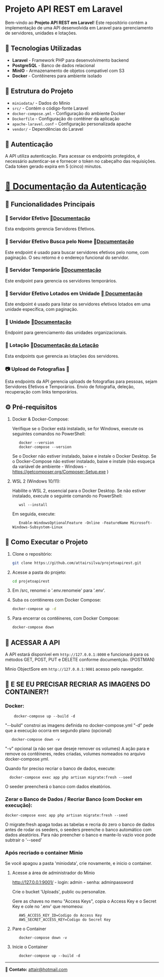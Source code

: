 # Projeto API REST em Laravel

Bem-vindo ao **Projeto API REST em Laravel**! Este repositório contém a implementação de uma API desenvolvida em Laravel para gerenciamento de servidores, unidades e lotações.

## 📌 Tecnologias Utilizadas

- **Laravel** - Framework PHP para desenvolvimento backend
- **PostgreSQL** - Banco de dados relacional
- **MinIO** - Armazenamento de objetos compatível com S3
- **Docker** - Contêineres para ambiente isolado

## 📂 Estrutura do Projeto

- `miniodata/` - Dados do Minio
- `src/` - Contém o código-fonte Laravel
- `docker-compose.yml` - Configuração do ambiente Docker
- `Dockerfile` - Configuração do contêiner da aplicação
- `apache-laravel.conf` - Configuração personalizada apache
- `vendor/` - Dependências do Laravel
## 🔑 Autenticação

A API utiliza autenticação. Para acessar os endpoints protegidos, é necessário autenticar-se e fornecer o token no cabeçalho das requisições. Cada token gerado expira em 5 (cinco) minutos.

# <a href="https://documenter.getpostman.com/view/41683423/2sB2cRC4R4" target="_blank">📄 Documentação da Autenticação</a>

## 📌 Funcionalidades Principais

### 👤 Servidor Efetivo 📄<a href="https://documenter.getpostman.com/view/41683423/2sB2cRC4VM" target="_blank">Documentação</a>
Esta endpoints gerencia Servidores Efetivos.

### 👤 Servidor Efetivo Busca pelo Nome 📄<a href="https://documenter.getpostman.com/view/41683423/2sB2cRC4VM#da8ecda6-47fd-4d7d-bdb9-4b4ebf565ba5" target="_blank">Documentação</a>
Este endpoint é usado para buscar servidores efetivos pelo nome, com paginação. O seu retorno é o endereço funcional do servidor.

### 👤 Servidor Temporário 📄<a href="https://documenter.getpostman.com/view/41683423/2sB2cRC4VN" target="_blank">Documentação</a>
Este endpoint para gerencia os servidores temporários.

### 👤 Servidor Efetivo Lotados em Unidade 📄<a href="https://documenter.getpostman.com/view/41683423/2sB2cRC4VQ#4cdc92a3-3395-4231-8f50-8c1c51d13da4" target="_blank"> Documentação</a>
Este endpoint é usado para listar os servidores efetivos lotados em uma unidade específica, com paginação.

### 🏢 Unidade 📄<a href="https://documenter.getpostman.com/view/41683423/2sB2cRC4VQ" target="_blank">Documentação</a>
Endpoint para gerenciamento das unidades organizacionais.

### 📍 Lotação 📄<a href="https://documenter.getpostman.com/view/41683423/2sB2cRC4R5" target="_blank">Documentação da Lotação</a>
Esta endpoints que gerencia as lotações dos servidores. 

### 📷 Upload de Fotografias 📄<a href="https://documenter.getpostman.com/view/41683423/2sB2cRC4VS" target="_blank"></a>
Esta endpoints da API gerencia uploads de fotografias para pessoas, sejam Servidores Efetivos e Temporários. Envio de fotografia, deleção, recuperação com links temporários. 


## ⚙️ Pré-requisitos

1. Docker & Docker-Compose:

   Verifique se o Docker está instalado, se for Windows, execute os seguintes comandos no PowerShell:
   ```
      docker --version
      docker-compose --version

   ```
   Se o Docker não estiver instalado, baixe e instale o Docker Desktop.
   Se o Docker-Compose não estiver instalado, baixe e instale (não esqueça da variável de ambiente - Windows - https://getcomposer.org/Composer-Setup.exe )

2. WSL 2 (Windows 10/11):

   Habilite o WSL 2, essencial para o Docker Desktop. Se não estiver instalado, execute o seguinte comando no PowerShell:
   ```
      wsl --install
   ```
   Em seguida, execute:
   ```
      Enable-WindowsOptionalFeature -Online -FeatureName Microsoft-Windows-Subsystem-Linux
   ```


## 🚀 Como Executar o Projeto

1. Clone o repositório:
   ```sh
   git clone https://github.com/attairsilva/projetoapirest.git
   ```

2. Acesse a pasta do projeto:
   ```sh
   cd projetoapirest
   ```

2. Em /src, renomei o '.env.renomeie' para '.env'.

4. Suba os contêineres com Docker Compose:
   ```sh
   docker-compose up -d
   ```

5. Para encerrar os contêineres, com Docker Compose:
   ```sh
   docker-compose down
   ```

## 🚀 ACESSAR A API

   A API estará disponível em `http://127.0.0.1:8000` e funcionará para os métodos GET, POST, PUT e DELETE conforme documentção. (POSTMAN)

   Minio ObjectSore em `http://127.0.0.1:9001` acesso pelo navegador.


## 🚀 E SE EU PRECISAR RECRIAR AS IMAGENS DO CONTAINER?!

### Docker:

   ```  
       docker-compose up --build -d 
   ``` 
   "--build" constroi as imagens definida no docker-compose.yml
   "-d" pede que a execução ocorra em segundo plano (opcional)


   ```   
      docker-compose down -v     
   ```
   "-v" opcional (a não ser que deseje remover os volumes)
   A ação para e remove os contêineres, redes criadas, volumes nomeados no arquivo docker-compose.yml.

   Quando for preciso recriar o banco de dados, execute:
   ```
     docker-compose exec app php artisan migrate:fresh --seed
   ```
   O seeder preencherá o banco com dados eleatórios.


### Zerar o Banco de Dados / Recriar Banco (com Docker em execução):

   ``` 
   docker-compose exec app php artisan migrate:fresh --seed 
   ```
   O migrate:fresh apaga todas as tabelas e recria do zero o banco de dados antes de rodar os seeders, o seeders preenche o banco automático com dados aleatórios. Para não preencher o banco e mante-lo vazio voce pode subtrair o '--seed'


### Após recriado o container Minio

   Se você apagou a pasta 'miniodata', crie novamente, e inicio o container.
   
   1. Acesse a área de administrador do Minio
   
      http://127.0.0.1:9001/ - login: admin - senha: adminpassword
      
      Crie o bucket 'Uploads', public ou personalize.

      Gere as chaves no menu "Access Keys", copia o Access Key e o Secret Key e cole no '.env' que renomeou:
      ```
         AWS_ACCESS_KEY_ID=Codigo do Access Key
         AWS_SECRET_ACCESS_KEY=Codigo do Secret Key
      ```

   2. Pare o Container
      ``` 
         docker-compose down -v 
      ``` 

   3. Inicie o Container
      ```  
         docker-compose up --build -d 
      ``` 

---

📧 **Contato:** attair@hotmail.com